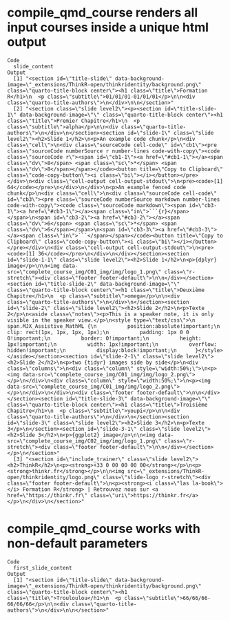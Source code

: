 # compile_qmd_course renders all input courses inside a unique html output

    Code
      slide_content
    Output
      [1] "<section id=\"title-slide\" data-background-image=\"_extensions/ThinkR-open/thinkridentity/background.png\" class=\"quarto-title-block center\"><h1 class=\"title\">Formation R</h1>\n  <p class=\"subtitle\">01/01/01-01/01/01</p>\n\n<div class=\"quarto-title-authors\">\n</div>\n\n</section>"                                                                                                                                                                                                                                                                                                                                                                                                                                                                                                                                                                                                                                                                                                                                                                                                                                                                                                                                                                                                                                                                                                                                                                                                                                                                                                                                                                                                                                                                                                                                                                                                                                                                                                                                                                                                                                                                                                                                                                                                                                                                                                                                                                                                                                                                                                                                                                                                                                                                                                                                                                                                                                                                                                                                                                                                                                                                                                                                                                                                                                                                                                                                                                                                                                                                                                                                                                                                                                                                                      
      [2] "<section class=\"slide level2\"><p><section id=\"title-slide-1\" data-background-image=\"\" class=\"quarto-title-block center\"><h1 class=\"title\">Premier Chapitre</h1>\n  <p class=\"subtitle\">alpha</p>\n\n<div class=\"quarto-title-authors\">\n</div>\n</section><section id=\"slide-1\" class=\"slide level2\"><h2>Slide 1</h2>\n<p>An example code chunk</p>\n<div class=\"cell\">\n<div class=\"sourceCode cell-code\" id=\"cb1\"><pre class=\"sourceCode numberSource r number-lines code-with-copy\"><code class=\"sourceCode r\"><span id=\"cb1-1\"><a href=\"#cb1-1\"></a><span class=\"dv\">8</span> <span class=\"sc\">*</span> <span class=\"dv\">8</span></span></code><button title=\"Copy to Clipboard\" class=\"code-copy-button\"><i class=\"bi\"></i></button></pre></div>\n<div class=\"cell-output cell-output-stdout\">\n<pre><code>[1] 64</code></pre>\n</div>\n</div>\n<p>An example fenced code chunk</p>\n<div class=\"cell\">\n<div class=\"sourceCode cell-code\" id=\"cb3\"><pre class=\"sourceCode numberSource markdown number-lines code-with-copy\"><code class=\"sourceCode markdown\"><span id=\"cb3-1\"><a href=\"#cb3-1\"></a><span class=\"in\">```{r}</span></span>\n<span id=\"cb3-2\"><a href=\"#cb3-2\"></a><span class=\"dv\">6</span> <span class=\"sc\">*</span> <span class=\"dv\">6</span></span>\n<span id=\"cb3-3\"><a href=\"#cb3-3\"></a><span class=\"in\">```</span></span></code><button title=\"Copy to Clipboard\" class=\"code-copy-button\"><i class=\"bi\"></i></button></pre></div>\n<div class=\"cell-output cell-output-stdout\">\n<pre><code>[1] 36</code></pre>\n</div>\n</div></section><section id=\"slide-1-1\" class=\"slide level2\"><h2>Slide 1</h2>\n<p>{dplyr} image</p>\n\n<img data-src=\"complete_course_img/C01_img/img/logo_1.png\" class=\"r-stretch\"><div class=\"footer footer-default\">\n\n</div></section><section id=\"title-slide-2\" data-background-image=\"\" class=\"quarto-title-block center\"><h1 class=\"title\">Deuxième Chapitre</h1>\n  <p class=\"subtitle\">omega</p>\n\n<div class=\"quarto-title-authors\">\n</div>\n</section><section id=\"slide-2\" class=\"slide level2\"><h2>Slide 2</h2>\n<p>Texte 2</p>\n<aside class=\"notes\"><p>This is a speaker note, it is only visible in the speaker view.</p>\n<style type=\"text/css\">\n        span.MJX_Assistive_MathML {\n          position:absolute!important;\n          clip: rect(1px, 1px, 1px, 1px);\n          padding: 1px 0 0 0!important;\n          border: 0!important;\n          height: 1px!important;\n          width: 1px!important;\n          overflow: hidden!important;\n          display:block!important;\n      }</style></aside></section><section id=\"slide-2-1\" class=\"slide level2\"><h2>Slide 2</h2>\n<p>two {tidyr} images side by side</p>\n<div class=\"columns\">\n<div class=\"column\" style=\"width:50%;\">\n<p><img data-src=\"complete_course_img/C01_img/img/logo_2.png\"></p>\n</div>\n<div class=\"column\" style=\"width:50%;\">\n<p><img data-src=\"complete_course_img/C01_img/img/logo_2.png\"></p>\n</div>\n</div>\n<div class=\"footer footer-default\">\n\n</div></section><section id=\"title-slide-3\" data-background-image=\"\" class=\"quarto-title-block center\"><h1 class=\"title\">Troisième Chapitre</h1>\n  <p class=\"subtitle\">youpi</p>\n\n<div class=\"quarto-title-authors\">\n</div>\n</section><section id=\"slide-3\" class=\"slide level2\"><h2>Slide 3</h2>\n<p>Texte 3</p>\n</section><section id=\"slide-3-1\" class=\"slide level2\"><h2>Slide 3</h2>\n<p>{ggplot2} image</p>\n\n<img data-src=\"complete_course_img/C02_img/img/logo_1.png\" class=\"r-stretch\"><div class=\"footer footer-default\">\n\n</div></section></p>\n</section>"
      [3] "<section id=\"include_trainer\" class=\"slide level2\"><h2>ThinkR</h2>\n<p><strong>+33 0 00 00 00 00</strong></p>\n<p><strong>thinkr.fr</strong></p>\n\n<img src=\"_extensions/ThinkR-open/thinkridentity/logo.png\" class=\"slide-logo r-stretch\"><div class=\"footer footer-default\">\n<p><strong><i class=\"las la-book\"></i> Formation R</strong> | Retrouvez nous sur <a href=\"https://thinkr.fr\" class=\"uri\">https://thinkr.fr</a></p>\n</div>\n</section>"                                                                                                                                                                                                                                                                                                                                                                                                                                                                                                                                                                                                                                                                                                                                                                                                                                                                                                                                                                                                                                                                                                                                                                                                                                                                                                                                                                                                                                                                                                                                                                                                                                                                                                                                                                                                                                                                                                                                                                                                                                                                                                                                                                                                                                                                                                                                                                                                                                                                                                                                                                                                                                                                                                                                                                                                                                                                                                                                                                                                                                                                                                                                                                                                                                                                                                                

# compile_qmd_course works with non-default parameters

    Code
      first_slide_content
    Output
      [1] "<section id=\"title-slide\" data-background-image=\"_extensions/ThinkR-open/thinkridentity/background.png\" class=\"quarto-title-block center\"><h1 class=\"title\">Trouloulou</h1>\n  <p class=\"subtitle\">66/66/66-66/66/66</p>\n\n<div class=\"quarto-title-authors\">\n</div>\n\n</section>"

